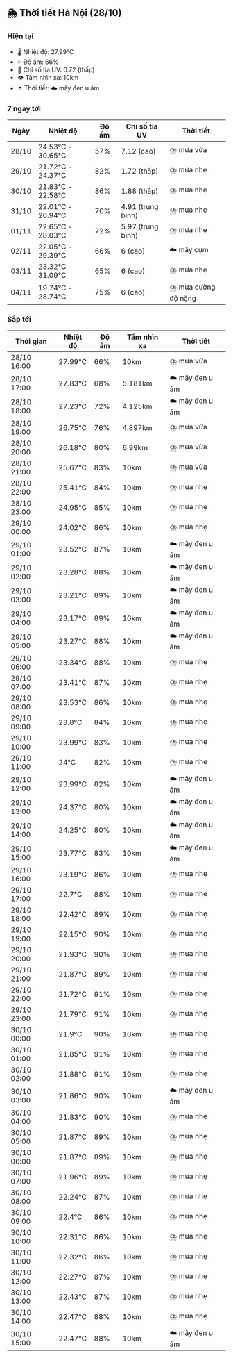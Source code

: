 ## 🌦️ Thời tiết Hà Nội (28/10)

### Hiện tại

- 🌡️ Nhiệt độ: 27.99℃
- 💦 Độ ẩm: 66%
- 🌟 Chỉ số tia UV: 0.72 (thấp)
- 👁️ Tầm nhìn xa: 10km
- ☂️ Thời tiết: ☁️ mây đen u ám

### 7 ngày tới

| Ngày | Nhiệt độ | Độ ẩm | Chỉ số tia UV | Thời tiết |
| --- | --- | --- | --- | --- |
| 28/10 | 24.53℃ - 30.65℃ | 57% | 7.12 (cao) | ⛈️ mưa vừa |
| 29/10 | 21.72℃ - 24.37℃ | 82% | 1.72 (thấp) | ⛈️ mưa nhẹ |
| 30/10 | 21.83℃ - 22.58℃ | 86% | 1.88 (thấp) | ⛈️ mưa nhẹ |
| 31/10 | 22.01℃ - 26.94℃ | 70% | 4.91 (trung bình) | ⛈️ mưa nhẹ |
| 01/11 | 22.65℃ - 28.03℃ | 72% | 5.97 (trung bình) | ⛈️ mưa nhẹ |
| 02/11 | 22.05℃ - 29.39℃ | 66% | 6 (cao) | ☁️ mây cụm |
| 03/11 | 23.32℃ - 31.09℃ | 65% | 6 (cao) | ⛈️ mưa nhẹ |
| 04/11 | 19.74℃ - 28.74℃ | 75% | 6 (cao) | ⛈️ mưa cường độ nặng |

### Sắp tới

| Thời gian | Nhiệt độ | Độ ẩm | Tầm nhìn xa | Thời tiết |
| --- | --- | --- | --- | --- |
| 28/10 16:00 | 27.99℃ | 66% | 10km | ⛈️ mưa vừa |
| 28/10 17:00 | 27.83℃ | 68% | 5.181km | ☁️ mây đen u ám |
| 28/10 18:00 | 27.23℃ | 72% | 4.125km | ☁️ mây đen u ám |
| 28/10 19:00 | 26.75℃ | 76% | 4.897km | ⛈️ mưa vừa |
| 28/10 20:00 | 26.18℃ | 80% | 6.99km | ⛈️ mưa vừa |
| 28/10 21:00 | 25.67℃ | 83% | 10km | ⛈️ mưa vừa |
| 28/10 22:00 | 25.41℃ | 84% | 10km | ⛈️ mưa nhẹ |
| 28/10 23:00 | 24.95℃ | 85% | 10km | ⛈️ mưa nhẹ |
| 29/10 00:00 | 24.02℃ | 86% | 10km | ⛈️ mưa nhẹ |
| 29/10 01:00 | 23.52℃ | 87% | 10km | ☁️ mây đen u ám |
| 29/10 02:00 | 23.28℃ | 88% | 10km | ☁️ mây đen u ám |
| 29/10 03:00 | 23.21℃ | 89% | 10km | ☁️ mây đen u ám |
| 29/10 04:00 | 23.17℃ | 89% | 10km | ☁️ mây đen u ám |
| 29/10 05:00 | 23.27℃ | 88% | 10km | ☁️ mây đen u ám |
| 29/10 06:00 | 23.34℃ | 88% | 10km | ⛈️ mưa nhẹ |
| 29/10 07:00 | 23.41℃ | 87% | 10km | ⛈️ mưa nhẹ |
| 29/10 08:00 | 23.53℃ | 86% | 10km | ⛈️ mưa nhẹ |
| 29/10 09:00 | 23.8℃ | 84% | 10km | ⛈️ mưa nhẹ |
| 29/10 10:00 | 23.99℃ | 83% | 10km | ⛈️ mưa nhẹ |
| 29/10 11:00 | 24℃ | 82% | 10km | ⛈️ mưa nhẹ |
| 29/10 12:00 | 23.99℃ | 82% | 10km | ☁️ mây đen u ám |
| 29/10 13:00 | 24.37℃ | 80% | 10km | ☁️ mây đen u ám |
| 29/10 14:00 | 24.25℃ | 80% | 10km | ☁️ mây đen u ám |
| 29/10 15:00 | 23.77℃ | 83% | 10km | ☁️ mây đen u ám |
| 29/10 16:00 | 23.19℃ | 86% | 10km | ⛈️ mưa nhẹ |
| 29/10 17:00 | 22.7℃ | 88% | 10km | ⛈️ mưa nhẹ |
| 29/10 18:00 | 22.42℃ | 89% | 10km | ⛈️ mưa nhẹ |
| 29/10 19:00 | 22.15℃ | 90% | 10km | ⛈️ mưa nhẹ |
| 29/10 20:00 | 21.93℃ | 90% | 10km | ⛈️ mưa nhẹ |
| 29/10 21:00 | 21.87℃ | 89% | 10km | ⛈️ mưa nhẹ |
| 29/10 22:00 | 21.72℃ | 91% | 10km | ⛈️ mưa nhẹ |
| 29/10 23:00 | 21.79℃ | 91% | 10km | ⛈️ mưa nhẹ |
| 30/10 00:00 | 21.9℃ | 90% | 10km | ⛈️ mưa nhẹ |
| 30/10 01:00 | 21.85℃ | 91% | 10km | ⛈️ mưa nhẹ |
| 30/10 02:00 | 21.88℃ | 91% | 10km | ⛈️ mưa nhẹ |
| 30/10 03:00 | 21.86℃ | 90% | 10km | ☁️ mây đen u ám |
| 30/10 04:00 | 21.83℃ | 90% | 10km | ⛈️ mưa nhẹ |
| 30/10 05:00 | 21.87℃ | 89% | 10km | ⛈️ mưa nhẹ |
| 30/10 06:00 | 21.87℃ | 89% | 10km | ⛈️ mưa nhẹ |
| 30/10 07:00 | 21.96℃ | 89% | 10km | ⛈️ mưa nhẹ |
| 30/10 08:00 | 22.24℃ | 87% | 10km | ⛈️ mưa nhẹ |
| 30/10 09:00 | 22.4℃ | 86% | 10km | ⛈️ mưa nhẹ |
| 30/10 10:00 | 22.31℃ | 86% | 10km | ⛈️ mưa nhẹ |
| 30/10 11:00 | 22.32℃ | 86% | 10km | ⛈️ mưa nhẹ |
| 30/10 12:00 | 22.27℃ | 87% | 10km | ⛈️ mưa nhẹ |
| 30/10 13:00 | 22.43℃ | 87% | 10km | ⛈️ mưa nhẹ |
| 30/10 14:00 | 22.47℃ | 88% | 10km | ⛈️ mưa nhẹ |
| 30/10 15:00 | 22.47℃ | 88% | 10km | ☁️ mây đen u ám |
